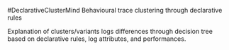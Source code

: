 #DeclarativeClusterMind
Behavioural trace clustering through declarative rules

Explanation of clusters/variants logs differences through decision tree based on declarative rules, log attributes, and performances.